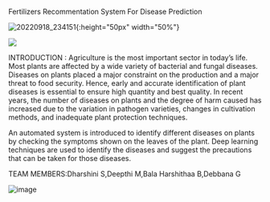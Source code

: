 Fertilizers Recommentation System For Disease Prediction

![20220918_234151](https://user-images.githubusercontent.com/53814610/195548115-69530cf3-e700-481e-bb3b-aa95baad23a2.jpeg){:height="50px" width="50%"}

<img src="(https://user-images.githubusercontent.com/53814610/195548115-69530cf3-e700-481e-bb3b-aa95baad23a2.jpeg)"/>


INTRODUCTION :
                                 Agriculture is the most important sector in today’s life. Most plants are affected by a wide variety of bacterial and fungal diseases. Diseases on plants placed a major constraint on the production and a major threat to food security. Hence, early and accurate identification of plant diseases is essential to ensure high quantity and best quality. In recent years, the number of diseases on plants and the degree of harm caused has increased due to the variation in pathogen varieties, changes in cultivation methods, and inadequate plant protection techniques. 

An automated system is introduced to identify different diseases on plants by checking the symptoms shown on the leaves of the plant. Deep learning techniques are used to identify the diseases and suggest the precautions that can be taken for those diseases. 

TEAM MEMBERS:Dharshini S,Deepthi M,Bala Harshithaa B,Debbana G

![image](https://user-images.githubusercontent.com/53814728/190921919-94303922-aac3-4b5a-aff1-a46440797a1a.png)


                                    
